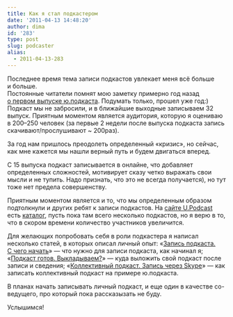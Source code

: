 ```yaml
---
title: Как я стал подкастером
date: '2011-04-13 14:48:20'
author: dima
id: '283'
type: post
slug: podcaster
alias: 
  - 2011-04-13-283
---
```


Последнее время тема записи подкастов увлекает меня всё больше и больше.  
Постоянные читатели помнят мою заметку примерно год назад [о первом выпуске ю.подкаста](/blog/2010-04-11-214). Подумать только, прошел уже год:) Подкаст мы не забросили, и в ближайшие выходные записываем 32 выпуск. Приятным моментом является аудитория, которую я оцениваю в 200–250 человек (за первые 2 недели после выпуска подкаста запись скачивают/прослушивают ~ 200раз).

За год нам пришлось преодолеть определенный «кризис», но сейчас, как мне кажется мы нашли верный путь и будем двигаться вперед.

С 15 выпуска подкаст записывается в онлайне, что добавляет определенных сложностей, мотивирует сказу четко выражать свои мысли и не тупить. Надо признать, что это не всегда получается), но тут тоже нет предела совершенству.

Приятным моментом является и то, что мы определенным образом подтолкнули и других ребят к записи подкастов. На [сайте U.Podcast](https://upodcast.ru) есть [каталог](https://upodcast.ru/dir), пусть пока там всего несколько подкастов, но я верю в то, что в скором времени количество участников увеличится.

Для желающих попробовать себя в роли подкастера я написал несколько статей, в которых описал личный опыт: «[Запись подкаста. С чего начать](https://upodcast.ru/blog/zapis_podkasta_s_chego_nachat/2011-03-13-1)» — что нужно для записи подкаста, как начинал я; «[Подкаст готов. Выкладываем?](https://upodcast.ru/blog/podkast_gotov_vykladyvaem/2011-04-04-2)» — куда выложить свой подкаст после записи и сведения; «[Коллективный подкаст. Запись через Skype](https://upodcast.ru/blog/kollektivnyj_podkast_zapis_cherez_skype/2011-04-04-3)» — как записать коллективный подкаст на примере ю.подкаста.

В планах начать записывать личный подкаст, и еще один в качестве со-ведущего, про который пока рассказызать не буду.

Услышимся!